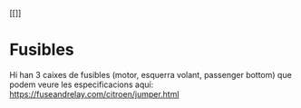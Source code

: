 [[]]

# Fusibles
Hi han 3 caixes de fusibles (motor, esquerra volant, passenger bottom) que podem veure les especificacions aquí:
https://fuseandrelay.com/citroen/jumper.html